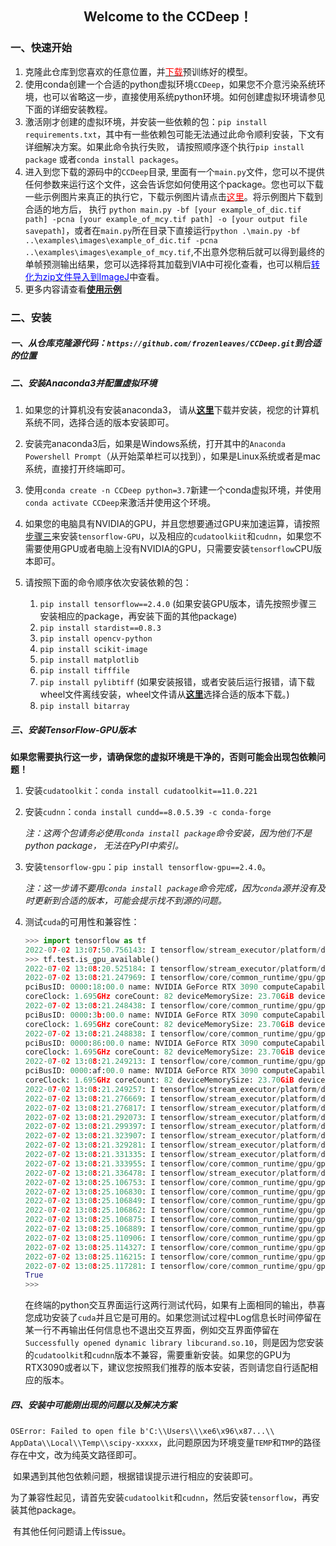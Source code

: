 ## <center>Welcome to the CCDeep！</center>



### 一、快速开始

1.   克隆此仓库到您喜欢的任意位置，并<a href="https://github.com/frozenleaves/CCDeep-release1.2/releases/download/v1.2/models.rar"><font color=red>下载</font></a>预训练好的模型。
2.   使用conda创建一个合适的python虚拟环境`CCDeep`，如果您不介意污染系统环境，也可以省略这一步，直接使用系统python环境。如何创建虚拟环境请参见下面的详细安装教程。
3.   激活刚才创建的虚拟环境，并安装一些依赖的包：`pip install requirements.txt`，其中有一些依赖包可能无法通过此命令顺利安装，下文有详细解决方案。如果此命令执行失败， 请按照顺序逐个执行`pip install package` 或者`conda install packages`。
4.   进入到您下载的源码中的`CCDeep`目录, 里面有一个`main.py`文件，您可以不提供任何参数来运行这个文件，这会告诉您如何使用这个package。您也可以下载一些示例图片来真正的执行它，下载示例图片请点击<a href="https://github.com/frozenleaves/CCDeep/tree/master/examples/images/"><font color=red>这里</font></a>。将示例图片下载到合适的地方后， 执行 `python main.py -bf [your example_of_dic.tif path] -pcna [your example_of_mcy.tif path] -o [your output file savepath]`，或者在`main.py`所在目录下直接运行`python .\main.py -bf ..\examples\images\example_of_dic.tif -pcna ..\examples\images\example_of_mcy.tif`,不出意外您稍后就可以得到最终的单帧预测输出结果，您可以选择将其加载到VIA中可视化查看，也可以稍后<a href=""><font color=blue>转化为zip文件导入到ImageJ</font></a>中查看。
5.   更多内容请查看<a href="">**使用示例**</a>



### 二、安装

##### 一、从仓库克隆源代码：`https://github.com/frozenleaves/CCDeep.git`到合适的位置

##### 二、安装Anaconda3并配置虚拟环境

1.   如果您的计算机没有安装anaconda3， 请从<a href="https://www.anaconda.com/products/distribution">**这里**</a>下载并安装，视您的计算机系统不同，选择合适的版本安装即可。

2.   安装完anaconda3后，如果是Windows系统，打开其中的`Anaconda Powershell Prompt`（从开始菜单栏可以找到），如果是Linux系统或者是mac系统，直接打开终端即可。
3.   使用`conda create -n CCDeep python=3.7`新建一个conda虚拟环境，并使用`conda activate CCDeep`来激活并使用这个环境。
4.   如果您的电脑具有NVIDIA的GPU，并且您想要通过GPU来加速运算，请按照<a href="#step3">步骤三</a>来安装`tensorflow-GPU`，以及相应的`cudatoolkiit`和`cudnn`，如果您不需要使用GPU或者电脑上没有NVIDIA的GPU，只需要安装`tensorflow`CPU版本即可。
5.   请按照下面的命令顺序依次安装依赖的包：
     1.   `pip install tensorflow==2.4.0` (如果安装GPU版本，请先按照步骤三安装相应的package，再安装下面的其他package)
     2.   `pip install stardist==0.8.3` 
     3.   `pip install opencv-python`
     4.   `pip install scikit-image`
     5.   `pip install matplotlib`
     6.   `pip install tifffile`
     7.   `pip install pylibtiff` (如果安装报错，或者安装后运行报错，请下载wheel文件离线安装，wheel文件请从<a href="https://www.lfd.uci.edu/~gohlke/pythonlibs/#pylibtiff">**这里**</a>选择合适的版本下载。)
     8.   `pip install bitarray`



##### <span id="#step3">三、安装TensorFlow-GPU版本</span>

**如果您需要执行这一步，请确保您的虚拟环境是干净的，否则可能会出现包依赖问题！**

1.   安装`cudatoolkit`：`conda install cudatoolkit==11.0.221`

2.   安装`cudnn`：`conda install cundd==8.0.5.39 -c conda-forge`

     *注：这两个包请务必使用`conda install package`命令安装，因为他们不是python package， 无法在PyPI中索引。*

3.   安装`tensorflow-gpu`：`pip install tensorflow-gpu==2.4.0`。

     *注：这一步请不要用`conda install package`命令完成，因为`conda`源并没有及时更新到合适的版本，可能会提示找不到源的问题。*

4.   测试`cuda`的可用性和兼容性：

     ```python
     >>> import tensorflow as tf
     2022-07-02 13:07:50.756143: I tensorflow/stream_executor/platform/default/dso_loader.cc:49] Successfully opened dynamic library libcudart.so.11.0
     >>> tf.test.is_gpu_available()
     2022-07-02 13:08:20.525184: I tensorflow/stream_executor/platform/default/dso_loader.cc:49] Successfully opened dynamic library libcuda.so.1
     2022-07-02 13:08:21.247969: I tensorflow/core/common_runtime/gpu/gpu_device.cc:1720] Found device 0 with properties:
     pciBusID: 0000:18:00.0 name: NVIDIA GeForce RTX 3090 computeCapability: 8.6
     coreClock: 1.695GHz coreCount: 82 deviceMemorySize: 23.70GiB deviceMemoryBandwidth: 871.81GiB/s
     2022-07-02 13:08:21.248438: I tensorflow/core/common_runtime/gpu/gpu_device.cc:1720] Found device 1 with properties:
     pciBusID: 0000:3b:00.0 name: NVIDIA GeForce RTX 3090 computeCapability: 8.6
     coreClock: 1.695GHz coreCount: 82 deviceMemorySize: 23.70GiB deviceMemoryBandwidth: 871.81GiB/s
     2022-07-02 13:08:21.248838: I tensorflow/core/common_runtime/gpu/gpu_device.cc:1720] Found device 2 with properties:
     pciBusID: 0000:86:00.0 name: NVIDIA GeForce RTX 3090 computeCapability: 8.6
     coreClock: 1.695GHz coreCount: 82 deviceMemorySize: 23.70GiB deviceMemoryBandwidth: 871.81GiB/s
     2022-07-02 13:08:21.249213: I tensorflow/core/common_runtime/gpu/gpu_device.cc:1720] Found device 3 with properties:
     pciBusID: 0000:af:00.0 name: NVIDIA GeForce RTX 3090 computeCapability: 8.6
     coreClock: 1.695GHz coreCount: 82 deviceMemorySize: 23.70GiB deviceMemoryBandwidth: 871.81GiB/s
     2022-07-02 13:08:21.249257: I tensorflow/stream_executor/platform/default/dso_loader.cc:49] Successfully opened dynamic library libcudart.so.11.0
     2022-07-02 13:08:21.276669: I tensorflow/stream_executor/platform/default/dso_loader.cc:49] Successfully opened dynamic library libcublas.so.11
     2022-07-02 13:08:21.276817: I tensorflow/stream_executor/platform/default/dso_loader.cc:49] Successfully opened dynamic library libcublasLt.so.11
     2022-07-02 13:08:21.292073: I tensorflow/stream_executor/platform/default/dso_loader.cc:49] Successfully opened dynamic library libcufft.so.10
     2022-07-02 13:08:21.299397: I tensorflow/stream_executor/platform/default/dso_loader.cc:49] Successfully opened dynamic library libcurand.so.10
     2022-07-02 13:08:21.323907: I tensorflow/stream_executor/platform/default/dso_loader.cc:49] Successfully opened dynamic library libcusolver.so.10
     2022-07-02 13:08:21.329281: I tensorflow/stream_executor/platform/default/dso_loader.cc:49] Successfully opened dynamic library libcusparse.so.11
     2022-07-02 13:08:21.331335: I tensorflow/stream_executor/platform/default/dso_loader.cc:49] Successfully opened dynamic library libcudnn.so.8
     2022-07-02 13:08:21.333955: I tensorflow/core/common_runtime/gpu/gpu_device.cc:1862] Adding visible gpu devices: 0, 1, 2, 3
     2022-07-02 13:08:21.336478: I tensorflow/stream_executor/platform/default/dso_loader.cc:49] Successfully opened dynamic library libcudart.so.11.0
     2022-07-02 13:08:25.106753: I tensorflow/core/common_runtime/gpu/gpu_device.cc:1261] Device interconnect StreamExecutor with strength 1 edge matrix:
     2022-07-02 13:08:25.106830: I tensorflow/core/common_runtime/gpu/gpu_device.cc:1267]      0 1 2 3
     2022-07-02 13:08:25.106849: I tensorflow/core/common_runtime/gpu/gpu_device.cc:1280] 0:   N N N N
     2022-07-02 13:08:25.106862: I tensorflow/core/common_runtime/gpu/gpu_device.cc:1280] 1:   N N N N
     2022-07-02 13:08:25.106875: I tensorflow/core/common_runtime/gpu/gpu_device.cc:1280] 2:   N N N N
     2022-07-02 13:08:25.106889: I tensorflow/core/common_runtime/gpu/gpu_device.cc:1280] 3:   N N N N
     2022-07-02 13:08:25.110906: I tensorflow/core/common_runtime/gpu/gpu_device.cc:1406] Created TensorFlow device (/device:GPU:0 with 468 MB memory) -> physical GPU (device: 0, name: NVIDIA GeForce RTX 3090, pci bus id: 0000:18:00.0, compute capability: 8.6)
     2022-07-02 13:08:25.114327: I tensorflow/core/common_runtime/gpu/gpu_device.cc:1406] Created TensorFlow device (/device:GPU:1 with 22430 MB memory) -> physical GPU (device: 1, name: NVIDIA GeForce RTX 3090, pci bus id: 0000:3b:00.0, compute capability: 8.6)
     2022-07-02 13:08:25.116215: I tensorflow/core/common_runtime/gpu/gpu_device.cc:1406] Created TensorFlow device (/device:GPU:2 with 1250 MB memory) -> physical GPU (device: 2, name: NVIDIA GeForce RTX 3090, pci bus id: 0000:86:00.0, compute capability: 8.6)
     2022-07-02 13:08:25.117281: I tensorflow/core/common_runtime/gpu/gpu_device.cc:1406] Created TensorFlow device (/device:GPU:3 with 14009 MB memory) -> physical GPU (device: 3, name: NVIDIA GeForce RTX 3090, pci bus id: 0000:af:00.0, compute capability: 8.6)
     True
     >>> 
     ```

     在终端的python交互界面运行这两行测试代码，如果有上面相同的输出，恭喜您成功安装了`cuda`并且它是可用的。如果您测试过程中Log信息长时间停留在某一行不再输出任何信息也不退出交互界面，例如交互界面停留在`Successfully opened dynamic library libcurand.so.10`，则是因为您安装的`cudatoolkit`和`cudnn`版本不兼容，需要重新安装。如果您的GPU为RTX3090或者以下，建议您按照我们推荐的版本安装，否则请您自行适配相应的版本。

     

##### 四、安装中可能刚出现的问题以及解决方案

​	`OSError: Failed to open file b'C:\\Users\\\xe6\x96\x87...\\ AppData\\Local\\Temp\\scipy-xxxxx`，此问题原因为环境变量`TEMP`和`TMP`的路径存在中文，改为纯英文路径即可。

​	如果遇到其他包依赖问题，根据错误提示进行相应的安装即可。

​	为了兼容性起见，请首先安装`cudatoolkit`和`cudnn`，然后安装`tensorflow`，再安装其他package。

​	有其他任何问题请上传issue。
